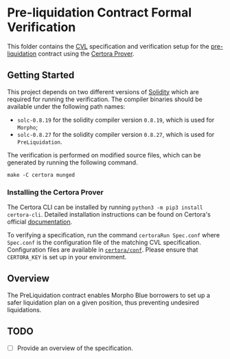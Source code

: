 # Pre-liquidation Contract Formal Verification

This folder contains the
[CVL](https://docs.certora.com/en/latest/docs/cvl/index.html)
specification and verification setup for the
[pre-liquidation](../src/PreLiquidation.sol) contract using the
[Certora Prover](https://www.certora.com/).

## Getting Started

This project depends on two different versions of
[Solidity](https://soliditylang.org/) which are required for running
the verification. The compiler binaries should be available under the
following path names:

  - `solc-0.8.19` for the solidity compiler version `0.8.19`, which is
    used for `Morpho`;
  - `solc-0.8.27` for the solidity compiler version `0.8.27`, which is
    used for `PreLiquidation`.

The verification is performed on modified source files, which can be
generated by running the following command.

``` shell
make -C certora munged
```

### Installing the Certora Prover

The Certora CLI can be installed by running `python3 -m pip3 install
certora-cli`. Detailed installation instructions can be found on
Certora's official
[documentation](https://docs.certora.com/en/latest/docs/user-guide/install.html).

To verifying a specification, run the command `certoraRun Spec.conf`
where `Spec.conf` is the configuration file of the matching CVL
specification. Configuration files are available in
[`certora/conf`](./confs). Please ensure that `CERTORA_KEY` is set up
in your environment.

## Overview

The PreLiquidation contract enables Morpho Blue borrowers to set up a
safer liquidation plan on a given position, thus preventing undesired
liquidations.

## TODO

- [ ] Provide an overview of the specification.
